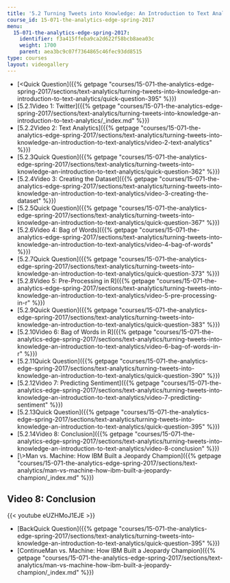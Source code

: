 ```yaml
---
title: '5.2 Turning Tweets into Knowledge: An Introduction to Text Analytics'
course_id: 15-071-the-analytics-edge-spring-2017
menu:
  15-071-the-analytics-edge-spring-2017:
    identifier: f3a415ffeba9ca2d622f58bcb8aea03c
    weight: 1700
    parent: aea3bc9c07f7364865c46fec93dd8515
type: courses
layout: videogallery
---
```

*   [<Quick Question]({{% getpage "courses/15-071-the-analytics-edge-spring-2017/sections/text-analytics/turning-tweets-into-knowledge-an-introduction-to-text-analytics/quick-question-395" %}})
*   [5.2.1Video 1: Twitter]({{% getpage "courses/15-071-the-analytics-edge-spring-2017/sections/text-analytics/turning-tweets-into-knowledge-an-introduction-to-text-analytics/_index.md" %}})
*   [5.2.2Video 2: Text Analytics]({{% getpage "courses/15-071-the-analytics-edge-spring-2017/sections/text-analytics/turning-tweets-into-knowledge-an-introduction-to-text-analytics/video-2-text-analytics" %}})
*   [5.2.3Quick Question]({{% getpage "courses/15-071-the-analytics-edge-spring-2017/sections/text-analytics/turning-tweets-into-knowledge-an-introduction-to-text-analytics/quick-question-362" %}})
*   [5.2.4Video 3: Creating the Dataset]({{% getpage "courses/15-071-the-analytics-edge-spring-2017/sections/text-analytics/turning-tweets-into-knowledge-an-introduction-to-text-analytics/video-3-creating-the-dataset" %}})
*   [5.2.5Quick Question]({{% getpage "courses/15-071-the-analytics-edge-spring-2017/sections/text-analytics/turning-tweets-into-knowledge-an-introduction-to-text-analytics/quick-question-367" %}})
*   [5.2.6Video 4: Bag of Words]({{% getpage "courses/15-071-the-analytics-edge-spring-2017/sections/text-analytics/turning-tweets-into-knowledge-an-introduction-to-text-analytics/video-4-bag-of-words" %}})
*   [5.2.7Quick Question]({{% getpage "courses/15-071-the-analytics-edge-spring-2017/sections/text-analytics/turning-tweets-into-knowledge-an-introduction-to-text-analytics/quick-question-373" %}})
*   [5.2.8Video 5: Pre-Processing in R]({{% getpage "courses/15-071-the-analytics-edge-spring-2017/sections/text-analytics/turning-tweets-into-knowledge-an-introduction-to-text-analytics/video-5-pre-processing-in-r" %}})
*   [5.2.9Quick Question]({{% getpage "courses/15-071-the-analytics-edge-spring-2017/sections/text-analytics/turning-tweets-into-knowledge-an-introduction-to-text-analytics/quick-question-383" %}})
*   [5.2.10Video 6: Bag of Words in R]({{% getpage "courses/15-071-the-analytics-edge-spring-2017/sections/text-analytics/turning-tweets-into-knowledge-an-introduction-to-text-analytics/video-6-bag-of-words-in-r" %}})
*   [5.2.11Quick Question]({{% getpage "courses/15-071-the-analytics-edge-spring-2017/sections/text-analytics/turning-tweets-into-knowledge-an-introduction-to-text-analytics/quick-question-390" %}})
*   [5.2.12Video 7: Predicting Sentiment]({{% getpage "courses/15-071-the-analytics-edge-spring-2017/sections/text-analytics/turning-tweets-into-knowledge-an-introduction-to-text-analytics/video-7-predicting-sentiment" %}})
*   [5.2.13Quick Question]({{% getpage "courses/15-071-the-analytics-edge-spring-2017/sections/text-analytics/turning-tweets-into-knowledge-an-introduction-to-text-analytics/quick-question-395" %}})
*   [5.2.14Video 8: Conclusion]({{% getpage "courses/15-071-the-analytics-edge-spring-2017/sections/text-analytics/turning-tweets-into-knowledge-an-introduction-to-text-analytics/video-8-conclusion" %}})
*   [\\>Man vs. Machine: How IBM Built a Jeopardy Champion]({{% getpage "courses/15-071-the-analytics-edge-spring-2017/sections/text-analytics/man-vs-machine-how-ibm-built-a-jeopardy-champion/_index.md" %}})

Video 8: Conclusion
-------------------

{{< youtube eUZHMoJ1EJE >}}

*   [BackQuick Question]({{% getpage "courses/15-071-the-analytics-edge-spring-2017/sections/text-analytics/turning-tweets-into-knowledge-an-introduction-to-text-analytics/quick-question-395" %}})
*   [ContinueMan vs. Machine: How IBM Built a Jeopardy Champion]({{% getpage "courses/15-071-the-analytics-edge-spring-2017/sections/text-analytics/man-vs-machine-how-ibm-built-a-jeopardy-champion/_index.md" %}})